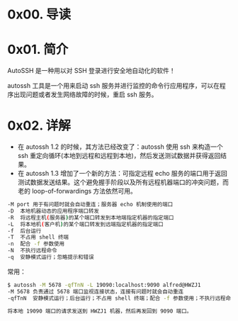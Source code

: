 # 0x00. 导读

# 0x01. 简介

AutoSSH 是一种用以对 SSH 登录进行安全地自动化的软件！

autossh 工具是一个用来启动 ssh 服务并进行监控的命令行应用程序，可以在程序出现问题或者发生网络故障的时候，重启 ssh 服务。

# 0x02. 详解

- 在 autossh 1.2 的时候，其方法已经改变了：autossh 使用 ssh 来构造一个 ssh 重定向循环(本地到远程和远程到本地)，然后发送测试数据并获得返回结果。
- 在 autossh 1.3 增加了一个新的方法：可指定远程 echo 服务的端口用于返回测试数据发送结果。这个避免握手阶段以及所有远程机器端口的冲突问题，而老的 loop-of-forwardings 方法依然可用。

```bash
-M port	用于有问题时就会自动重连；服务器 echo 机制使用的端口
-D	本地机器动态的应用程序端口转发
-R	将远程主机(服务器)的某个端口转发到本地端指定机器的指定端口
-L	将本地机(客户机)的某个端口转发到远端指定机器的指定端口
-f	后台运行
-T	不占用 shell 终端
-n	配合 -f 参数使用
-N	不执行远程命令
-q	安静模式运行；忽略提示和错误
```

常用：
```bash
$ autossh -M 5678 -qfTnN -L 19090:localhost:9090 alfred@HWZJ1
-M 5678	负责通过 5678 端口监视连接状态，连接有问题时就会自动重连
-qfTnN	安静模式运行；后台运行；不占用 shell 终端；配合 -f 参数使用；不执行远程命令

将本地 19090 端口的请求发送到 HWZJ1 机器，然后再发回到 9090 端口。
```